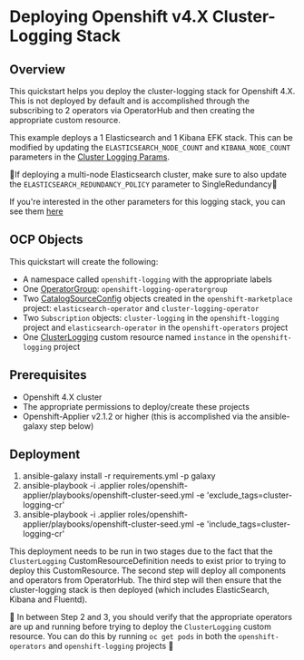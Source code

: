 # Deploying Openshift v4.X Cluster-Logging Stack

## Overview

This quickstart helps you deploy the cluster-logging stack for Openshift 4.X. This is not deployed by default and is accomplished through the subscribing to 2 operators via OperatorHub and then creating the appropriate custom resource.

This example deploys a 1 Elasticsearch and 1 Kibana EFK stack. This can be modified by updating the `ELASTICSEARCH_NODE_COUNT` and `KIBANA_NODE_COUNT` parameters in the [Cluster Logging Params](.openshift/params/cluster-logging.params).

🚨If deploying a multi-node Elasticsearch cluster, make sure to also update the `ELASTICSEARCH_REDUNDANCY_POLICY` parameter to SingleRedundancy🚨

If you're interested in the other parameters for this logging stack, you can see them [here](.openshift/templates/README.md)

## OCP Objects

This quickstart will create the following:

- A namespace called `openshift-logging` with the appropriate labels
- One [OperatorGroup](https://docs.openshift.com/container-platform/4.1/applications/operators/olm-understanding-olm.html#olm-operatorgroups_olm-understanding-olm): `openshift-logging-operatorgroup`
- Two [CatalogSourceConfig](https://docs.openshift.com/container-platform/4.1/applications/operators/olm-understanding-operatorhub.html#olm-operatorhub-arch-catalogsourceconfig_olm-understanding-operatorhub) objects created in the `openshift-marketplace` project: `elasticsearch-operator` and `cluster-logging-operator`
- Two `Subscription` objects: `cluster-logging` in the `openshift-logging` project and `elasticsearch-operator` in the `openshift-operators` project
- One [ClusterLogging](https://docs.openshift.com/container-platform/4.1/logging/efk-logging-deploying.html#additional-resources) custom resource named `instance` in the `openshift-logging` project

## Prerequisites

- Openshift 4.X cluster
- The appropriate permissions to deploy/create these projects
- Openshift-Applier v2.1.2 or higher (this is accomplished via the ansible-galaxy step below)

## Deployment

1. ansible-galaxy install -r requirements.yml -p galaxy
1. ansible-playbook -i .applier roles/openshift-applier/playbooks/openshift-cluster-seed.yml -e 'exclude_tags=cluster-logging-cr'
1. ansible-playbook -i .applier roles/openshift-applier/playbooks/openshift-cluster-seed.yml -e 'include_tags=cluster-logging-cr'

This deployment needs to be run in two stages due to the fact that the `ClusterLogging` CustomResourceDefinition needs to exist prior to trying to deploy this CustomResource. The second step will deploy all components and operators from OperatorHub. The third step will then ensure that the cluster-logging stack is then deployed (which includes ElasticSearch, Kibana and Fluentd).

🚨 In between Step 2 and 3, you should verify that the appropriate operators are up and running before trying to deploy the `ClusterLogging` custom resource. You can do this by running `oc get pods` in both the `openshift-operators` and `openshift-logging` projects 🚨

